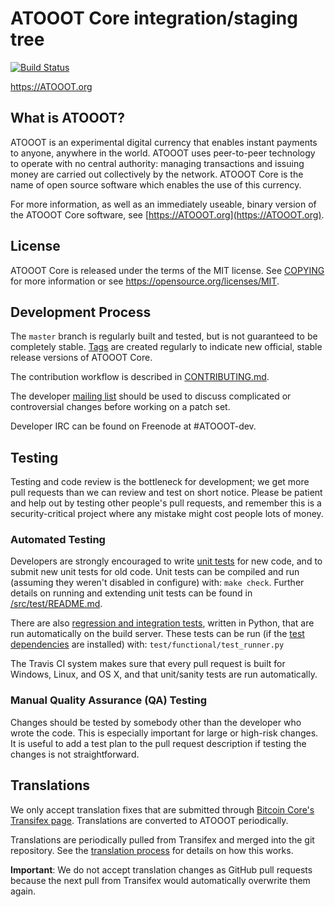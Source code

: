 ATOOOT Core integration/staging tree
=====================================

[![Build Status](https://travis-ci.org/Atoootcoin/ATOOOT.svg?branch=master)](https://travis-ci.org/Atoootcoin/ATOOOT)

https://ATOOOT.org

What is ATOOOT?
----------------

ATOOOT is an experimental digital currency that enables instant payments to
anyone, anywhere in the world. ATOOOT uses peer-to-peer technology to operate
with no central authority: managing transactions and issuing money are carried
out collectively by the network. ATOOOT Core is the name of open source
software which enables the use of this currency.

For more information, as well as an immediately useable, binary version of
the ATOOOT Core software, see [https://ATOOOT.org](https://ATOOOT.org).

License
-------

ATOOOT Core is released under the terms of the MIT license. See [COPYING](COPYING) for more
information or see https://opensource.org/licenses/MIT.

Development Process
-------------------

The `master` branch is regularly built and tested, but is not guaranteed to be
completely stable. [Tags](https://github.com/Atoootcoin/ATOOOT/tags) are created
regularly to indicate new official, stable release versions of ATOOOT Core.

The contribution workflow is described in [CONTRIBUTING.md](CONTRIBUTING.md).

The developer [mailing list](https://groups.google.com/forum/#!forum/ATOOOT-dev)
should be used to discuss complicated or controversial changes before working
on a patch set.

Developer IRC can be found on Freenode at #ATOOOT-dev.

Testing
-------

Testing and code review is the bottleneck for development; we get more pull
requests than we can review and test on short notice. Please be patient and help out by testing
other people's pull requests, and remember this is a security-critical project where any mistake might cost people
lots of money.

### Automated Testing

Developers are strongly encouraged to write [unit tests](src/test/README.md) for new code, and to
submit new unit tests for old code. Unit tests can be compiled and run
(assuming they weren't disabled in configure) with: `make check`. Further details on running
and extending unit tests can be found in [/src/test/README.md](/src/test/README.md).

There are also [regression and integration tests](/test), written
in Python, that are run automatically on the build server.
These tests can be run (if the [test dependencies](/test) are installed) with: `test/functional/test_runner.py`

The Travis CI system makes sure that every pull request is built for Windows, Linux, and OS X, and that unit/sanity tests are run automatically.

### Manual Quality Assurance (QA) Testing

Changes should be tested by somebody other than the developer who wrote the
code. This is especially important for large or high-risk changes. It is useful
to add a test plan to the pull request description if testing the changes is
not straightforward.

Translations
------------

We only accept translation fixes that are submitted through [Bitcoin Core's Transifex page](https://www.transifex.com/projects/p/bitcoin/).
Translations are converted to ATOOOT periodically.

Translations are periodically pulled from Transifex and merged into the git repository. See the
[translation process](doc/translation_process.md) for details on how this works.

**Important**: We do not accept translation changes as GitHub pull requests because the next
pull from Transifex would automatically overwrite them again.
